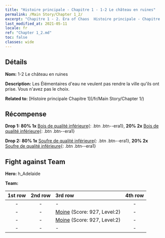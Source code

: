 ```yaml
---
title: "Histoire principale - Chapitre 1 - 1-2 Le château en ruines"
permalink: /Main Story/Chapter 1_2/
excerpt: "Chapitre 1 - 2. Era of Chaos  Histoire principale - Chapitre 1_2. 1-2 Le château en ruines"
last_modified_at: 2021-05-11
locale: fr
ref: "Chapter 1_2.md"
toc: false
classes: wide
---
```


## Détails

 **Nom:** 1-2 Le château en ruines

 **Description:** Les Élémentaires d'eau ne veulent pas rendre la ville qu'ils ont prise. Vous n'avez pas le choix.

 **Related to:** [Histoire principale Chapitre 1](/fr/Main Story/Chapter 1/)

## Récompense

 **Drop 1:** **80% 1x** [Bois de qualité inférieure](/ItemsFR/mat_1/){: .btn .btn--era1}, **20% 2x** [Bois de qualité inférieure](/ItemsFR/mat_1/){: .btn .btn--era1}

 **Drop 2:** **80% 1x** [Soufre de qualité inférieure](/ItemsFR/mat_3/){: .btn .btn--era1}, **20% 2x** [Soufre de qualité inférieure](/ItemsFR/mat_3/){: .btn .btn--era1}


## Fight against Team
 **Hero:** h_Adelaide

 **Team:**


  | 1st row | 2nd row | 3rd row | 4th row |
  |:----:|:----:|:----|:----:|
  | - | - | - | - |
  | - | - | [Moine](/fr/units/Monk/) (Score: 927, Level:2)  | - |
  | - | - | [Moine](/fr/units/Monk/) (Score: 927, Level:2)  | - |
  | - | - | - | - |



